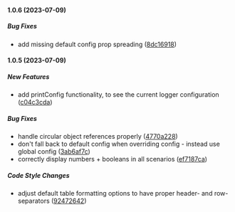 #### 1.0.6 (2023-07-09)

##### Bug Fixes

*  add missing default config prop spreading ([8dc16918](https://github.com/maks-io/cheese-log/commit/8dc16918ef28e5102a897bd459f4bbfc22355496))

#### 1.0.5 (2023-07-09)

##### New Features

*  add printConfig functionality, to see the current logger configuration ([c04c3cda](https://github.com/maks-io/cheese-log/commit/c04c3cda404dd65f12a57d8e2dacbd322be52786))

##### Bug Fixes

*  handle circular object references properly ([4770a228](https://github.com/maks-io/cheese-log/commit/4770a2281acbf20a96512576333415faf496a049))
*  don't fall back to default config when overriding config - instead use global config ([3ab6af7c](https://github.com/maks-io/cheese-log/commit/3ab6af7cefea38412f55120c9113937a3dec0e5b))
*  correctly display numbers + booleans in all scenarios ([ef7187ca](https://github.com/maks-io/cheese-log/commit/ef7187ca8f8b24749ce51e5804a3172673452e6d))

##### Code Style Changes

*  adjust default table formatting options to have proper header- and row-separators ([92472642](https://github.com/maks-io/cheese-log/commit/92472642aba7d831694ba75dbe2c8b15d188c915))

